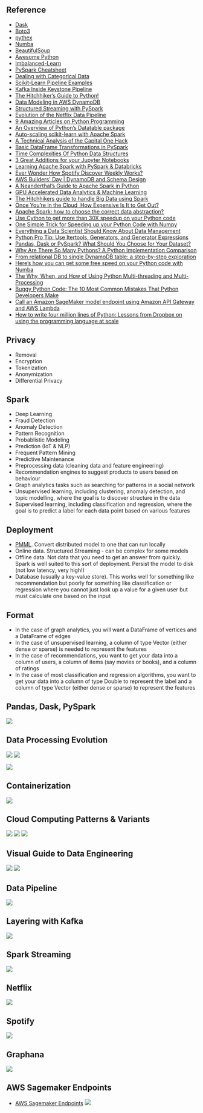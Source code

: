 ## Reference
* [Dask](https://dask.org)
* [Boto3](https://boto3.amazonaws.com/v1/documentation/api/latest/index.html)
* [pythex](https://pythex.org)
* [Numba](https://numba.pydata.org)
* [BeautifulSoup](https://pypi.org/project/beautifulsoup4/)
* [Awesome Python](https://awesome-python.com)
* [Imbalanced-Learn](http://imbalanced-learn.org/en/stable/index.html)
* [PySpark Cheatsheet](https://s3.amazonaws.com/assets.datacamp.com/blog_assets/PySpark_Cheat_Sheet_Python.pdf)
* [Dealing with Categorical Data](https://medium.com/machine-learning-eli5/dealing-with-categorical-data-f4c8556cbda0)
* [Scikit-Learn Pipeline Examples](http://queirozf.com/entries/scikit-learn-pipeline-examples)
* [Kafka Inside Keystone Pipeline](https://medium.com/netflix-techblog/kafka-inside-keystone-pipeline-dd5aeabaf6bb)
* [The Hitchhiker’s Guide to Python!](https://docs.python-guide.org)
* [Data Modeling in AWS DynamoDB](https://medium.com/swlh/data-modeling-in-aws-dynamodb-dcec6798e955)
* [Structured Streaming with PySpark](https://hackingandslacking.com/structured-streaming-with-pyspark-9355f792897a)
* [Evolution of the Netflix Data Pipeline](https://medium.com/netflix-techblog/evolution-of-the-netflix-data-pipeline-da246ca36905)
* [9 Amazing Articles on Python Programming](https://medium.com/better-programming/10-great-articles-on-python-development-6f54dd38437f)
* [An Overview of Python’s Datatable package](https://towardsdatascience.com/an-overview-of-pythons-datatable-package-5d3a97394ee9)
* [Auto-scaling scikit-learn with Apache Spark](https://databricks.com/blog/2016/02/08/auto-scaling-scikit-learn-with-apache-spark.html)
* [A Technical Analysis of the Capital One Hack](https://blog.cloudsploit.com/a-technical-analysis-of-the-capital-one-hack-a9b43d7c8aea)
* [Basic DataFrame Transformations in PySpark](https://hackingandslacking.com/basic-dataframe-transformations-in-pyspark-d2734a0d2b57)
* [Time Complexities Of Python Data Structures](https://medium.com/fintechexplained/time-complexities-of-python-data-structures-ddb7503790ef)
* [3 Great Additions for your Jupyter Notebooks](https://towardsdatascience.com/three-great-additions-for-your-jupyter-notebooks-cd7373b00e96)
* [Learning Apache Spark with PySpark & Databricks](https://hackingandslacking.com/learning-apache-spark-with-pyspark-databricks-9a26adba0cee)
* [Ever Wonder How Spotify Discover Weekly Works?](http://blog.galvanize.com/spotify-discover-weekly-data-science/)
* [AWS Builders' Day | DynamoDB and Schema Design](https://youtu.be/ziqm6q-JsGQ)
* [A Neanderthal’s Guide to Apache Spark in Python](https://towardsdatascience.com/a-neanderthals-guide-to-apache-spark-in-python-9ef1f156d427)
* [GPU Accelerated Data Analytics & Machine Learning](https://towardsdatascience.com/gpu-accelerated-data-analytics-machine-learning-963aebe956ce)
* [The Hitchhikers guide to handle Big Data using Spark](https://towardsdatascience.com/the-hitchhikers-guide-to-handle-big-data-using-spark-90b9be0fe89a)
* [Once You’re in the Cloud, How Expensive Is It to Get Out?](https://www.nefiber.com/blog/cloud-egress-charges/)
* [Apache Spark: how to choose the correct data abstraction?](https://medium.com/quantyca/apache-spark-how-to-choose-the-correct-data-abstraction-8df7c6d8ec63)
* [Use Cython to get more than 30X speedup on your Python code](https://towardsdatascience.com/use-cython-to-get-more-than-30x-speedup-on-your-python-code-f6cb337919b6)
* [One Simple Trick for Speeding up your Python Code with Numpy](https://towardsdatascience.com/one-simple-trick-for-speeding-up-your-python-code-with-numpy-1afc846db418)
* [Everything a Data Scientist Should Know About Data Management](https://towardsdatascience.com/everything-a-data-scientist-should-know-about-data-management-6877788c6a42)
* [Python Pro Tip: Use Itertools, Generators, and Generator Expressions](https://towardsdatascience.com/python-pro-tip-use-itertools-generators-and-generator-expressions-1b84911c978)
* [Pandas, Dask or PySpark? What Should You Choose for Your Dataset?](https://medium.com/datadriveninvestor/pandas-dask-or-pyspark-what-should-you-choose-for-your-dataset-c0f67e1b1d36)
* [Why Are There So Many Pythons? A Python Implementation Comparison](https://www.toptal.com/python/why-are-there-so-many-pythons)
* [From relational DB to single DynamoDB table: a step-by-step exploration](https://www.trek10.com/blog/dynamodb-single-table-relational-modeling/)
* [Here’s how you can get some free speed on your Python code with Numba](https://towardsdatascience.com/heres-how-you-can-get-some-free-speed-on-your-python-code-with-numba-89fdc8249ef3)
* [The Why, When, and How of Using Python Multi-threading and Multi-Processing](https://medium.com/towards-artificial-intelligence/the-why-when-and-how-of-using-python-multi-threading-and-multi-processing-afd1b8a8ecca)
* [Buggy Python Code: The 10 Most Common Mistakes That Python Developers Make](https://www.toptal.com/python/top-10-mistakes-that-python-programmers-make)
* [Call an Amazon SageMaker model endpoint using Amazon API Gateway and AWS Lambda](https://aws.amazon.com/blogs/machine-learning/call-an-amazon-sagemaker-model-endpoint-using-amazon-api-gateway-and-aws-lambda/?ref=Welcome.AI)
* [How to write four million lines of Python: Lessons from Dropbox on using the programming language at scale](https://www.techrepublic.com/article/how-to-write-four-million-lines-of-python-lessons-from-dropbox-on-using-the-programming-language-at-scale/)


## Privacy
* Removal
* Encryption
* Tokenization
* Anonymization
* Differential Privacy

## Spark
* Deep Learning
* Fraud Detection
* Anomaly Detection
* Pattern Recognition
* Probablistic Modeling
* Prediction (IoT & NLP)
* Frequent Pattern Mining
* Predictive Maintenance
* Preprocessing data (cleaning data and feature engineering)
* Recommendation engines to suggest products to users based on behaviour
* Graph analytics tasks such as searching for patterns in a social network
* Unsupervised learning, including clustering, anomaly detection, and topic modelling, where the goal is to discover structure in the data
* Supervised learning, including classification and regression, where the goal is to predict a label for each data point based on various features

## Deployment
* [PMML](https://en.wikipedia.org/wiki/Predictive_Model_Markup_Language).  Convert distributed model to one that can run locally
* Online data.  Structured Streaming - can be complex for some models
* Offline data.  Not data that you need to get an answer from quickly.  Spark is well suited to this sort of deployment.  Persist the model to disk (not low latency, very high!)
* Database (usually a key-value store).  This works well for something like recommendation but poorly for something like classification or regression where you cannot just look up a value for a given user but must calculate one based on the input

## Format
* In the case of graph analytics, you will want a DataFrame of vertices and a DataFrame of edges
* In the case of unsupervised learning, a column of type Vector (either dense or sparse) is needed to represent the features
* In the case of recommendations, you want to get your data into a column of users, a column of items (say movies or books), and a column of ratings
* In the case of most classification and regression algorithms, you want to get your data into a column of type Double to represent the label and a column of type Vector (either dense or sparse) to represent the features

## Pandas, Dask, PySpark
![](https://github.com/geoffreylink/Projects/blob/master/09%20Data%20Engineering/images/PandasDaskPySpark.png)

## Data Processing Evolution
![](https://github.com/geoffreylink/Projects/blob/master/09%20Data%20Engineering/images/MapReduce.png)
![](https://github.com/geoffreylink/Projects/blob/master/09%20Data%20Engineering/images/DataProcessingEvolution.png)

![](https://github.com/geoffreylink/Projects/blob/master/09%20Data%20Engineering/images/CloudInfrastructureMarketShare.png)

## Containerization
![](https://github.com/geoffreylink/Projects/blob/master/09%20Data%20Engineering/images/Containerization.png)

## Cloud Computing Patterns & Variants
![](https://github.com/geoffreylink/Projects/blob/master/09%20Data%20Engineering/images/CloudComputingPatterns.png)
![](https://github.com/geoffreylink/Projects/blob/master/09%20Data%20Engineering/images/CloudComputingVariants.png)
![](https://github.com/geoffreylink/Projects/blob/master/09%20Data%20Engineering/images/CloudServices.png)

## Visual Guide to Data Engineering
![](https://github.com/geoffreylink/Projects/blob/master/09%20Data%20Engineering/images/DataManagement.jpeg)
![](https://github.com/geoffreylink/Projects/blob/master/09%20Data%20Engineering/images/DataEngineering.png)

## Data Pipeline
![](https://github.com/geoffreylink/Projects/blob/master/09%20Data%20Engineering/images/HighLevel_Pipeline.png)

## Layering with Kafka
![](https://github.com/geoffreylink/Projects/blob/master/09%20Data%20Engineering/images/Layering_Kafka.png)

## Spark Streaming
![](https://github.com/geoffreylink/Projects/blob/master/09%20Data%20Engineering/images/Streaming_Spark.png)

## Netflix
![](https://github.com/geoffreylink/Projects/blob/master/09%20Data%20Engineering/images/Streaming_Netflix.png)

## Spotify
![](https://github.com/geoffreylink/Projects/blob/master/09%20Data%20Engineering/images/SpotifyDiscoverWeekly.png)

## Graphana
![](https://github.com/geoffreylink/Projects/blob/master/09%20Data%20Engineering/images/Graphana_Kafka.png)

## AWS Sagemaker Endpoints
* [AWS Sagemaker Endpoints](https://youtu.be/KFuc2KWrTHs?list=PLhr1KZpdzukcOr_6j_zmSrvYnLUtgqsZz)
![](https://github.com/geoffreylink/Projects/blob/master/09%20Data%20Engineering/images/AWSSagemakerEndpoints.png)
